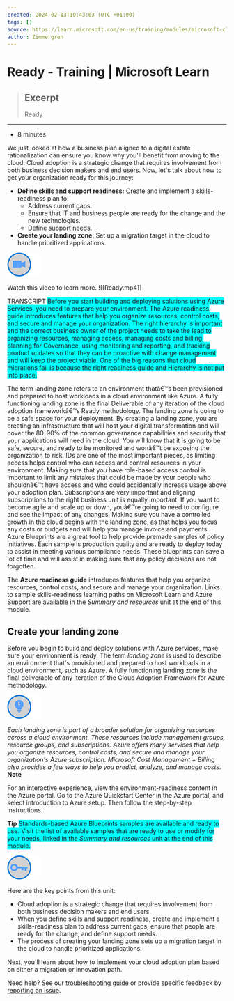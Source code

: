 ```yaml
---
created: 2024-02-13T10:43:03 (UTC +01:00)
tags: []
source: https://learn.microsoft.com/en-us/training/modules/microsoft-cloud-adoption-framework-for-azure/5-ready
author: Zimmergren
---
```


# Ready - Training | Microsoft Learn

> ## Excerpt
> Ready

---
-   8 minutes

We just looked at how a business plan aligned to a digital estate rationalization can ensure you know why you'll benefit from moving to the cloud. Cloud adoption is a strategic change that requires involvement from both business decision makers and end users. Now, let's talk about how to get your organization ready for this journey:

-   **Define skills and support readiness:** Create and implement a skills-readiness plan to:
    -   Address current gaps.
    -   Ensure that IT and business people are ready for the change and the new technologies.
    -   Define support needs.
-   **Create your landing zone:** Set up a migration target in the cloud to handle prioritized applications.

![Icon indicating play video](001BeginAzurePrerequisitit/Ready%20-%20Training%20%20Microsoft%20Learn/video-icon.png)

Watch this video to learn more.
![[Ready.mp4]]


TRANSCRIPT
<SPAN STYLE="BACKGROUND:CYAN">
Before you start building and deploying solutions using Azure Services, you need to prepare your environment.
The Azure readiness guide introduces features that help you organize resources, control costs, and secure and manage your organization. 
The right hierarchy is important and the correct business owner of the project needs to take the lead to organizing resources, managing access, managing costs and billing, planning for Governance, using monitoring and reporting, and tracking product updates so that they can be proactive with change management and will keep the project viable. 
One of the big reasons that cloud migrations fail is because the right readiness guide and Hierarchy is not put into place.

The term landing zone refers to an environment thatâ€™s been provisioned and prepared to host workloads in a cloud environment like Azure. A fully functioning landing zone is the final Deliverable of any iteration of the cloud adoption frameworkâ€™s Ready methodology. The landing zone is going to be a safe space for your deployment. By creating a landing zone, you are creating an infrastructure that will host your digital transformation and will cover the 80-90%
of the common governance capabilities and security that your applications will need in the cloud. You will know that it is going to be safe, secure, and ready to be monitored and wonâ€™t be exposing the organization to risk.
IDs are one of the most important pieces, as limiting access helps control who can access and control resources in your environment. Making sure that you have role-based access control is important to limit any mistakes that could be made by your people who shouldnâ€™t have access and who could accidentally increase usage above your adoption plan.
Subscriptions are very important and aligning subscriptions to the right business unit is equally important. If you want to become agile and scale up or down, youâ€™re going to need to
configure and see the impact of any changes. Making sure you have a controlled growth in the cloud begins with the landing zone, as that helps you focus any costs or budgets and will help you manage invoice and payments.
Azure Blueprints are a great tool to help provide premade samples of policy initiatives. Each sample is production quality and are ready to deploy today to assist in meeting various compliance needs. These blueprints can save a lot of time and will assist in making sure that any policy decisions are not forgotten. </SPAN>

The **Azure readiness guide** introduces features that help you organize resources, control costs, and secure and manage your organization. Links to sample skills-readiness learning paths on Microsoft Learn and Azure Support are available in the _Summary and resources_ unit at the end of this module.

## Create your landing zone

Before you begin to build and deploy solutions with Azure services, make sure your environment is ready. The term _landing zone_ is used to describe an environment that's provisioned and prepared to host workloads in a cloud environment, such as Azure. A fully functioning landing zone is the final deliverable of any iteration of the Cloud Adoption Framework for Azure methodology.

![Icon of lightbulb](001BeginAzurePrerequisitit/Ready%20-%20Training%20%20Microsoft%20Learn/lightbulb.png)

_Each landing zone is part of a broader solution for organizing resources across a cloud environment. These resources include management groups, resource groups, and subscriptions. Azure offers many services that help you organize resources, control costs, and secure and manage your organization's Azure subscription. Microsoft Cost Management + Billing also provides a few ways to help you predict, analyze, and manage costs._
**Note**
<SPAN STYLE="BACKGROUND:YELLOW">


For an interactive experience, view the environment-readiness content in the Azure portal. Go to the Azure Quickstart Center in the Azure portal, and select introduction to Azure setup. Then follow the step-by-step instructions.
</SPAN>
			 
**Tip**
<SPAN STYLE= "BACKGROUND:CYAN">
Standards-based Azure Blueprints samples are available and ready to use. Visit the list of available samples that are ready to use or modify for your needs, linked in the _Summary and resources_ unit at the end of this module.</SPAN>


![Icon of key](001BeginAzurePrerequisitit/Ready%20-%20Training%20%20Microsoft%20Learn/key-takeaway.png)

Here are the key points from this unit:

-   Cloud adoption is a strategic change that requires involvement from both business decision makers and end users.
-   When you define skills and support readiness, create and implement a skills-readiness plan to address current gaps, ensure that people are ready for the change, and define support needs.
-   The process of creating your landing zone sets up a migration target in the cloud to handle prioritized applications.

Next, you'll learn about how to implement your cloud adoption plan based on either a migration or innovation path.

Need help? See our [troubleshooting guide](https://learn.microsoft.com/en-us/training/support/troubleshooting?uid=learn-wwl.microsoft-cloud-adoption-framework-for-azure-v1-1.5-plan&documentId=f1ed12a0-5367-f686-f288-50da37b5af00&versionIndependentDocumentId=c34cb45d-eeaf-ee73-28ea-8644b6b31103&contentPath=%2FMicrosoftDocs%2Flearn-pr%2Fblob%2Flive%2Flearn-pr%2Fwwl-mba%2Fmicrosoft-cloud-adoption-framework-for-azure%2F5-ready.yml&url=https%3A%2F%2Flearn.microsoft.com%2Fen-us%2Ftraining%2Fmodules%2Fmicrosoft-cloud-adoption-framework-for-azure%2F5-ready&author=tozimmergren) or provide specific feedback by [reporting an issue](https://learn.microsoft.com/en-us/training/support/troubleshooting?uid=learn-wwl.microsoft-cloud-adoption-framework-for-azure-v1-1.5-plan&documentId=f1ed12a0-5367-f686-f288-50da37b5af00&versionIndependentDocumentId=c34cb45d-eeaf-ee73-28ea-8644b6b31103&contentPath=%2FMicrosoftDocs%2Flearn-pr%2Fblob%2Flive%2Flearn-pr%2Fwwl-mba%2Fmicrosoft-cloud-adoption-framework-for-azure%2F5-ready.yml&url=https%3A%2F%2Flearn.microsoft.com%2Fen-us%2Ftraining%2Fmodules%2Fmicrosoft-cloud-adoption-framework-for-azure%2F5-ready&author=tozimmergren#report-feedback).

